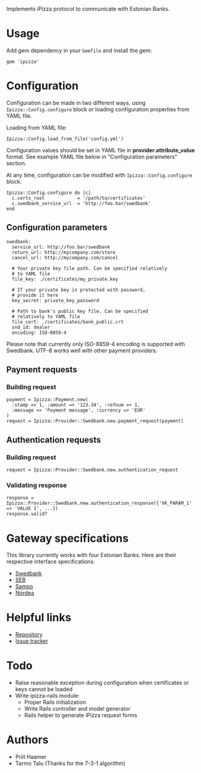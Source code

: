 Implements iPizza protocol to communicate with Estonian Banks.

Usage
=====

Add gem dependency in your `Gemfile` and install the gem:

    gem 'ipizza'

Configuration
=============

Configuration can be made in two different ways, using `Ipizza::Config.configure` block or loading configuration properties from YAML file.

Loading from YAML file:

    Ipizza::Config.load_from_file('config.yml')

Configuration values should be set in YAML file in **provider.attribute_value** format. See example YAML file below in "Configuration parameters" section.

At any time, configuration can be modified with `Ipizza::Config.configure` block:

    Ipizza::Config.configure do |c|
      c.certs_root            = '/path/to/certificates'
      c.swedbank_service_url  = 'http://foo.bar/swedbank'
    end

Configuration parameters
------------------------

    swedbank:
      service_url: http://foo.bar/swedbank
      return_url: http://mycompany.com/store
      cancel_url: http://mycompany.com/cancel
      
      # Your private key file path. Can be specified relatively
      # to YAML file
      file_key: ./certificates/my_private.key
      
      # If your private key is protected with password,
      # provide it here
      key_secret: private_key_password
      
      # Path to bank's public key file. Can be specified
      # relatively to YAML file
      file_cert: ./certificates/bank_public.crt
      snd_id: dealer
      encoding: ISO-8859-4

Please note that currently only ISO-8859-4 encoding is supported with Swedbank. UTF-8 works well with other payment providers.

Payment requests
----------------

### Building request

    payment = Ipizza::Payment.new(
      :stamp => 1, :amount => '123.34', :refnum => 1,
      :message => 'Payment message', :currency => 'EUR'
    )
    request = Ipizza::Provider::Swedbank.new.payment_request(payment)

Authentication requests
-----------------------

### Building request

    request = Ipizza::Provider::Swedbank.new.authentication_request

### Validating response

    response = Ipizza::Provider::Swedbank.new.authentication_response({'VK_PARAM_1' => 'VALUE 1', ...})
    response.valid?

Gateway specifications
======================

This library currently works with four Estonian Banks. Here are their respective interface specifications:

* [Swedbank](https://www.swedbank.ee/static/pdf/business/d2d/paymentcollection/info_banklink_techspec_est.pdf)
* [SEB](http://www.seb.ee/ari/maksete-kogumine/maksete-kogumine-internetis/tehniline-spetsifikatsioon)
* [Sampo](http://www.sampopank.ee/et/14732.html)
* [Nordea](http://www.nordea.ee/Teenused+ärikliendile/E-lahendused/787802.html)

Helpful links
=============

* [Repository](http://github.com/priithaamer/ipizza)
* [Issue tracker](http://github.com/priithaamer/ipizza/issues)

Todo
====

* Raise reasonable exception during configuration when certificates or keys cannot be loaded
* Write ipizza-rails module:
  * Proper Rails initialization
  * Write Rails controller and model generator
  * Rails helper to generate iPizza request forms

Authors
=======

* Priit Haamer
* Tarmo Talu (Thanks for the 7-3-1 algorithm)
